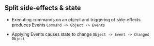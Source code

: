 ## Split side-effects & state

* Executing commands on an object and triggering of side-effects produces Events
    `Command -> Object -> Events`

* Applying Events causes state to change
    `Object -> Event -> Changed Object`
